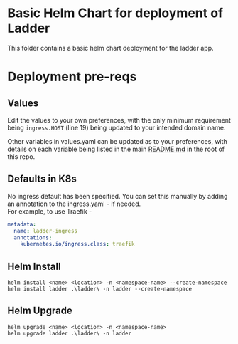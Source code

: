 # Basic Helm Chart for deployment of Ladder
This folder contains a basic helm chart deployment for the ladder app.  

# Deployment pre-reqs
## Values
Edit the values to your own preferences, with the only minimum requirement being `ingress.HOST` (line 19) being updated to your intended domain name.  

Other variables in values.yaml can be updated as to your preferences, with details on each variable being listed in the main [README.md](https://github.com/kubero-dev/ladder/blob/e3eb866d483f521b2bfbb4bbfd642f6d3f6ee5a4/README.md) in the root of this repo.  

## Defaults in K8s
No ingress default has been specified. 
You can set this manually by adding an annotation to the ingress.yaml - if needed.  
For example, to use Traefik - 
```yaml
metadata:
  name: ladder-ingress
  annotations:
    kubernetes.io/ingress.class: traefik
```

## Helm Install
`helm install <name> <location> -n <namespace-name> --create-namespace`  
`helm install ladder .\ladder\ -n ladder --create-namespace`  

## Helm Upgrade
`helm upgrade <name> <location> -n <namespace-name>`  
`helm upgrade ladder .\ladder\ -n ladder`  
